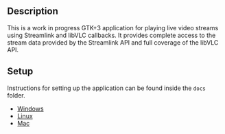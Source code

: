 ## Description
This is a work in progress GTK+3 application for playing live video streams
using Streamlink and libVLC callbacks. It provides complete access to the stream
data provided by the Streamlink API and full coverage of the libVLC API.

## Setup
Instructions for setting up the application can be found inside the `docs` folder.
* [Windows](docs/setup_windows.md)
* [Linux](docs/setup_linux.md)
* [Mac](docs/setup_macos.md)
